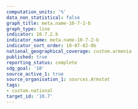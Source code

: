 ```yaml
---
computation_units: '%'
data_non_statistical: false
graph_title: meta.name-10-7-2-b
graph_type: line
indicator: 10.7.2.b
indicator_name: meta.name-10-7-2-b
indicator_sort_order: 10-07-02-0b
national_geographical_coverage: custom.armenia
published: true
reporting_status: complete
sdg_goal: '10'
source_active_1: true
source_organisation_1: sources.Armstat
tags:
- custom.national
target_id: '10.7'
---
```


